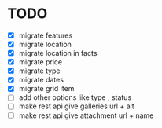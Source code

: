 # TODO

- [x] migrate features
- [x] migrate location
- [x] migrate location in facts
- [x] migrate price
- [x] migrate type
- [x] migrate dates
- [x] migrate grid item
- [ ] add other options like type , status
- [ ] make rest api give galleries url + alt
- [ ] make rest api give attachment url + name
